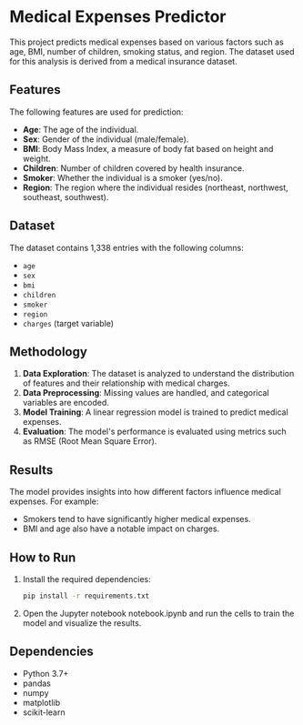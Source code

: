 # Medical Expenses Predictor

This project predicts medical expenses based on various factors such as age, BMI, number of children, smoking status, and region. The dataset used for this analysis is derived from a medical insurance dataset.

## Features

The following features are used for prediction:
- **Age**: The age of the individual.
- **Sex**: Gender of the individual (male/female).
- **BMI**: Body Mass Index, a measure of body fat based on height and weight.
- **Children**: Number of children covered by health insurance.
- **Smoker**: Whether the individual is a smoker (yes/no).
- **Region**: The region where the individual resides (northeast, northwest, southeast, southwest).

## Dataset

The dataset contains 1,338 entries with the following columns:
- `age`
- `sex`
- `bmi`
- `children`
- `smoker`
- `region`
- `charges` (target variable)

## Methodology

1. **Data Exploration**: The dataset is analyzed to understand the distribution of features and their relationship with medical charges.
2. **Data Preprocessing**: Missing values are handled, and categorical variables are encoded.
3. **Model Training**: A linear regression model is trained to predict medical expenses.
4. **Evaluation**: The model's performance is evaluated using metrics such as RMSE (Root Mean Square Error).

## Results

The model provides insights into how different factors influence medical expenses. For example:
- Smokers tend to have significantly higher medical expenses.
- BMI and age also have a notable impact on charges.

## How to Run

1. Install the required dependencies:
   ```bash
   pip install -r requirements.txt

2. Open the Jupyter notebook notebook.ipynb and run the cells to train the model and visualize the results.


## Dependencies
- Python 3.7+
- pandas
- numpy
- matplotlib
- scikit-learn

